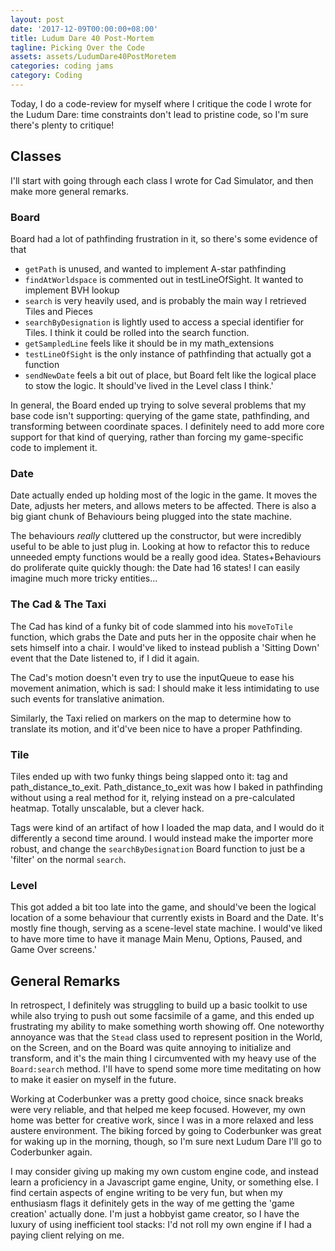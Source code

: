 ```yaml
---
layout: post
date: '2017-12-09T00:00:00+08:00'
title: Ludum Dare 40 Post-Mortem
tagline: Picking Over the Code
assets: assets/LudumDare40PostMoretem
categories: coding jams
category: Coding
---
```


Today, I do a code-review for myself where I critique the code I wrote for the Ludum Dare: time constraints don't lead to pristine code, so I'm sure there's plenty to critique!

## Classes

I'll start with going through each class I wrote for Cad Simulator, and then make more general remarks.

### Board

Board had a lot of pathfinding frustration in it, so there's some evidence of that

- `getPath` is unused, and wanted to implement A-star pathfinding
- `findAtWorldspace` is commented out in testLineOfSight. It wanted to implement BVH lookup
- `search` is very heavily used, and is probably the main way I retrieved Tiles and Pieces
- `searchByDesignation` is lightly used to access a special identifier for Tiles. I think it could be rolled into the search function.
- `getSampledLine` feels like it should be in my math_extensions
- `testLineOfSight` is the only instance of pathfinding that actually got a function
- `sendNewDate` feels a bit out of place, but Board felt like the logical place to stow the logic. It should've lived in the Level class I think.'

In general, the Board ended up trying to solve several problems that my base code isn't supporting: querying of the game state, pathfinding, and transforming between coordinate spaces. I definitely need to add more core support for that kind of querying, rather than forcing my game-specific code to implement it.

### Date

Date actually ended up holding most of the logic in the game. It moves the Date, adjusts her meters, and allows meters to be affected. There is also a big giant chunk of Behaviours being plugged into the state machine.

The behaviours *really* cluttered up the constructor, but were incredibly useful to be able to just plug in. Looking at how to refactor this to reduce unneeded empty functions would be a really good idea. States+Behaviours do proliferate quite quickly though: the Date had 16 states! I can easily imagine much more tricky entities...

### The Cad & The Taxi

The Cad has kind of a funky bit of code slammed into his `moveToTile` function, which grabs the Date and puts her in the opposite chair when he sets himself into a chair. I would've liked to instead publish a 'Sitting Down' event that the Date listened to, if I did it again.

The Cad's motion doesn't even try to use the inputQueue to ease his movement animation, which is sad: I should make it less intimidating to use such events for translative animation.

Similarly, the Taxi relied on markers on the map to determine how to translate its motion, and it'd've been nice to have a proper Pathfinding.

### Tile

Tiles ended up with two funky things being slapped onto it: tag and path_distance_to_exit. Path_distance_to_exit was how I baked in pathfinding without using a real method for it, relying instead on a pre-calculated heatmap. Totally unscalable, but a clever hack.

Tags were kind of an artifact of how I loaded the map data, and I would do it differently a second time around. I would instead make the importer more robust, and change the `searchByDesignation` Board function to just be a 'filter' on the normal `search`. 

### Level

This got added a bit too late into the game, and should've been the logical location of a some behaviour that currently exists in Board and the Date. It's mostly fine though, serving as a scene-level state machine. I would've liked to have more time to have it manage Main Menu, Options, Paused, and Game Over screens.'

## General Remarks

In retrospect, I definitely was struggling to build up a basic toolkit to use while also trying to push out some facsimile of a game, and this ended up frustrating my ability to make something worth showing off. One noteworthy annoyance was that the `Stead` class used to represent position in the World, on the Screen, and on the Board was quite annoying to initialize and transform, and it's the main thing I circumvented with my heavy use of the `Board:search` method. I'll have to spend some more time meditating on how to make it easier on myself in the future.

Working at Coderbunker was a pretty good choice, since snack breaks were very reliable, and that helped me keep focused. However, my own home was better for creative work, since I was in a more relaxed and less austere environment. The biking forced by going to Coderbunker was great for waking up in the morning, though, so I'm sure next Ludum Dare I'll go to Coderbunker again.

I may consider giving up making my own custom engine code, and instead learn a proficiency in a Javascript game engine, Unity, or something else. I find certain aspects of engine writing to be very fun, but when my enthusiasm flags it definitely gets in the way of me getting the 'game creation' actually done. I'm just a hobbyist game creator, so I have the luxury of using inefficient tool stacks: I'd not roll my own engine if I had a paying client relying on me.

